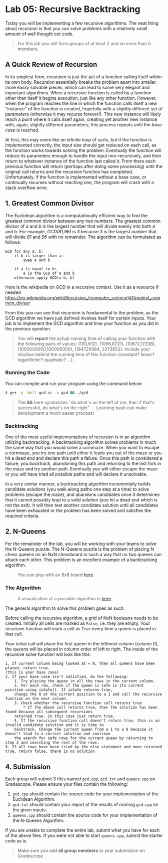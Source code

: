 # Lab 05: Recursive Backtracking

Today you will be implementing a few recursive algorithms. The neat thing about recursion is that you can solve problems with a relatively small amount of well thought out code.

> For this lab you will form groups of at least 2 and no more than 5 members.

## A Quick Review of Recursion

In its simplest form, recursion is just the act of a function calling itself within its own body. Recursion essentially breaks the problem apart into smaller, more easily solvable pieces, which can lead to some very elegant and important algorithms. When a recursive function is called by a function other than itself it begins execution, just like any other function. However, when the program reaches the line in which the function calls itself a new "instance" of the function is created, hopefully with a slightly different set of parameters (otherwise it may recurse forever!). This new instance will likely reach a point where it calls itself again, creating yet another new instance with, again, slightly different parameters; this process repeats until the *base case* is reached.

At first, this may seem like an infinite loop of sorts, but if the function is implemented correctly, the input size should get reduced on each call, as the function works towards solving the problem. Eventually the function will reduce its parameters enough to handle the input non-recursively, and then return to whatever instance of the function last called it. From there each previous function will return (perhaps after doing some processing) until the original call returns and the recursive function has completed. Unfortunately, if the function is implemented without a base case, or continually recurses without reaching one, the program will crash with a stack overflow error.

## 1. Greatest Common Divisor

The Euclidean algorithm is a computationally efficient way to find the greatest common divisor between any two numbers.
The greatest common divisor of _a_ and _b_ is the largest number that will divide evenly into both _a_ and _b_.
For example, _GCD(81,96)_ is _3_ because _3_ is the largest number that will divide _81_ and _96_ with no remainder.  The algorithm can be formulated as follows:

```
GCD for any a, b:
    if b is larger than a:
        swap a and b
        
    if a is equal to b:
        a is the GCD of a and b
    otherwise apply GCD(a-b, b)
```
Here is the wikipedia on GCD in a recursive context. Use it as a resource if needed https://en.wikipedia.org/wiki/Recursion_(computer_science)#Greatest_common_divisor

From this you can see that recursion is fundamental to the problem, as the GCD algorithm we have just defined invokes itself for certain inputs.  Your job is to implement the GCD algorithm and time your function as you did in the previous question.

> You will **report** the actual running time of calling your function with the following pairs of values: (100,612), (1098,8721), (10872,17238), (1000000000,100000000), (184729384, 2273652).  Include your intuition behind the running time of this function (constant? linear? logarithmic? quadratic? ...).

### Running the Code

You can compile and run your program using the command below:
```bash
$ g++ -g -Wall gcd.cc -o gcd && ./gcd
```
> The **&&** here symbolizes "do what's on the left of me, then if that's successful, do what's on the right" -- Learning bash can make development a much easier process!


### Backtracking

One of the most useful implementations of recursion is in an algorithm utilizing backtracking. A backtracking algorithm solves problems in much the same way that you would solve a cornmaze. When you want to escape a cornmaze, you try one path until either it leads you out of the maze or you hit a dead end and declare this path a failure. Once this path is considered a failure, you *backtrack*, abandoning this path and returning to the last fork in the maze and try another path. Eventually you will either escape the maze or you will have tried all possible paths and will declare it unsolvable. 

In a very similar manner, a backtracking algorithm incrementally builds candidate solutions (you walk along paths one step at a time) to solve problems (escape the maze), and abandons candidates once it determines that it cannot possibly lead to a valid solution (you hit a dead end which is not the exit). It will then test another candidate solution until all candidates have been exhausted or the problem has been solved and satisfies the required criteria.

## 2. N-Queens

For the remainder of the lab, you will be working with your teams to solve the N-Queens puzzle. The N-Queens puzzle is the problem of placing N chess queens on an NxN chessboard in such a way that no two queens can attack each other. This problem is an excellent example of a backtracking algorithm. 

> You can play with an 8x8 board [here](http://www.hbmeyer.de/backtrack/achtdamen/eight.htm).

### The Algorithm

> A visualization of a possible algorithm is [here](https://www.cs.usfca.edu/~galles/visualization/RecQueens.html).

The general algorithm to solve this problem goes as such:

Before calling the recursive algorithm, a grid of NxN booleans needs to be created.  Initially all cells are marked as `False`, i.e. they are empty.  Your recursive function will mark a cell as `True` every time a queen is placed in that cell.

Your initial call will place the first queen in the leftmost column (column 0), the queens will be placed 
in column order of left to right. The inside of the recursive solve function will look like this:

    1. If current column being looked at = N, then all queens have been placed, return true. 
    (this is your base case)
    2. If your base case isn't satisfied, do the following:
        1. Try placing the queen in all the rows in the current column.
        2. For each row, check if the queen is safe in its current position using isSafe(). If isSafe returns true, 
        change the 0 at the current position to a 1 and call the recursive function on the next column.
        3. Check whether the recursive function call returns true
            * If the above call returns true, then the solution has been found because all subsequent recursions
        returned true. In this case just return true.
        4. If the recursive function call doesn't return true, this is an invalid candidate solution and it is time to 
        backtrack. Change the current queen from a 1 to a 0 because it doesn't lead to a correct solution and continue 
        the search for safe rows for the current queen by returning to step 2 and searching the rest of the rows.
    3. If all rows have been tried by the else statement and none returned true, return false, there is no solution


## 4. Submission

Each group will submit 3 files named `gcd.cpp`, `gcd.txt` and `queens.cpp` on Gradescope. Please ensure your files contain the following:

1. `gcd.cpp` should contain the source code for your implementation of the Euclidean Algorithm.
2. `gcd.txt` should contain your report of the results of running `gcd.cpp` on the given inputs.
3. `queens.cpp` should contain the source code for your implementation of the N-Queens Algorithm.

If you are unable to complete the entire lab, submit what you have for each of the above files. If you were not able to start `queens.cpp`, submit the starter code as is.

> Make sure you add **all group members** to your submission on Gradescope
